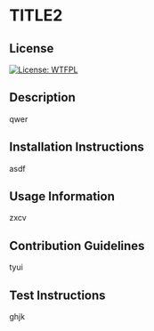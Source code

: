 # TITLE2
## License
[![License: WTFPL](https://img.shields.io/badge/License-WTFPL-brightgreen.svg)](http://www.wtfpl.net/about/)

## Description
qwer

## Installation Instructions
asdf

## Usage Information
zxcv

## Contribution Guidelines
tyui

## Test Instructions
ghjk
